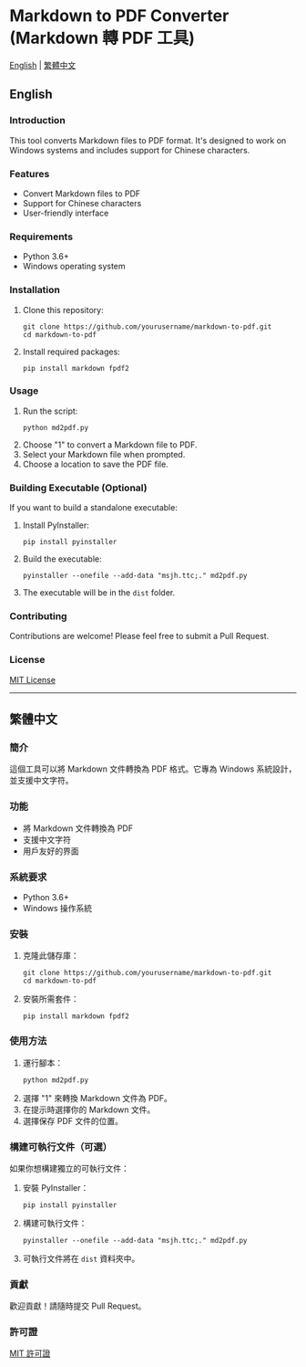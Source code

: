 # Markdown to PDF Converter (Markdown 轉 PDF 工具)

[English](#english) | [繁體中文](#繁體中文)

## English

### Introduction
This tool converts Markdown files to PDF format. It's designed to work on Windows systems and includes support for Chinese characters.

### Features
- Convert Markdown files to PDF
- Support for Chinese characters
- User-friendly interface

### Requirements
- Python 3.6+
- Windows operating system

### Installation
1. Clone this repository:
   ```
   git clone https://github.com/yourusername/markdown-to-pdf.git
   cd markdown-to-pdf
   ```
2. Install required packages:
   ```
   pip install markdown fpdf2
   ```

### Usage
1. Run the script:
   ```
   python md2pdf.py
   ```
2. Choose "1" to convert a Markdown file to PDF.
3. Select your Markdown file when prompted.
4. Choose a location to save the PDF file.

### Building Executable (Optional)
If you want to build a standalone executable:
1. Install PyInstaller:
   ```
   pip install pyinstaller
   ```
2. Build the executable:
   ```
   pyinstaller --onefile --add-data "msjh.ttc;." md2pdf.py
   ```
3. The executable will be in the `dist` folder.

### Contributing
Contributions are welcome! Please feel free to submit a Pull Request.

### License
[MIT License](LICENSE)

---

## 繁體中文

### 簡介
這個工具可以將 Markdown 文件轉換為 PDF 格式。它專為 Windows 系統設計，並支援中文字符。

### 功能
- 將 Markdown 文件轉換為 PDF
- 支援中文字符
- 用戶友好的界面

### 系統要求
- Python 3.6+
- Windows 操作系統

### 安裝
1. 克隆此儲存庫：
   ```
   git clone https://github.com/yourusername/markdown-to-pdf.git
   cd markdown-to-pdf
   ```
2. 安裝所需套件：
   ```
   pip install markdown fpdf2
   ```

### 使用方法
1. 運行腳本：
   ```
   python md2pdf.py
   ```
2. 選擇 "1" 來轉換 Markdown 文件為 PDF。
3. 在提示時選擇你的 Markdown 文件。
4. 選擇保存 PDF 文件的位置。

### 構建可執行文件（可選）
如果你想構建獨立的可執行文件：
1. 安裝 PyInstaller：
   ```
   pip install pyinstaller
   ```
2. 構建可執行文件：
   ```
   pyinstaller --onefile --add-data "msjh.ttc;." md2pdf.py
   ```
3. 可執行文件將在 `dist` 資料夾中。

### 貢獻
歡迎貢獻！請隨時提交 Pull Request。

### 許可證
[MIT 許可證](LICENSE)
